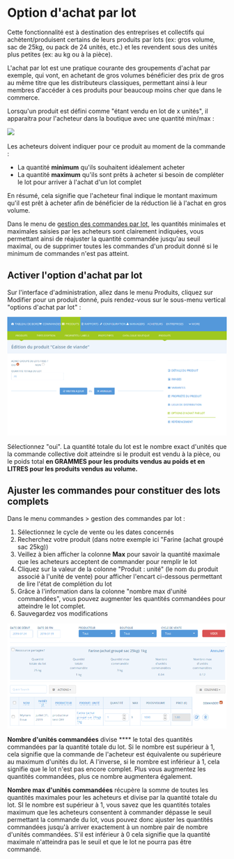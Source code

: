 # Option d'achat par lot

Cette fonctionnalité est à destination des entreprises et collectifs qui achètent/produisent certains de leurs produits par lots (ex: gros volume, sac de 25kg, ou pack de 24 unités, etc.) et les revendent sous des unités plus petites (ex: au kg ou à la pièce).&#x20;

L'achat par lot est une pratique courante des groupements d'achat par exemple, qui vont, en achetant de gros volumes bénéficier des prix de gros au même titre que les distributeurs classiques, permettant ainsi à leur membres d'accéder à ces produits pour beaucoup moins cher que dans le commerce.

Lorsqu'un produit est défini comme "étant vendu en lot de x unités", il apparaitra pour l'acheteur dans la boutique avec une quantité min/max :

![](../../.gitbook/assets/bulkbuy.gif)

Les acheteurs doivent indiquer pour ce produit au moment de la commande :

* La quantité **minimum** qu'ils souhaitent idéalement acheter
* La quantité **maximum** qu'ils sont prêts à acheter si besoin de compléter le lot pour arriver à l'achat d'un lot complet

En résumé, cela signifie que l'acheteur final indique le montant maximum qu'il est prêt à acheter afin de bénéficier de la réduction lié à l'achat en gros volume.

Dans le menu de [gestion des commandes par lot](broken-reference), les quantités minimales et maximales saisies par les acheteurs sont clairement indiquées, vous permettant ainsi de réajuster la quantité commandée jusqu'au seuil maximal, ou de supprimer toutes les commandes d'un produit donné si le minimum de commandes n'est pas atteint.

## Activer l'option d'achat par lot

Sur l'interface d'administration, allez dans le menu Produits, cliquez sur Modifier pour un produit donné, puis rendez-vous sur le sous-menu vertical "options d'achat par lot" :

![](<../../.gitbook/assets/image (59) (1).png>)

Sélectionnez "oui". La quantité totale du lot est le nombre exact d'unités que la commande collective doit atteindre si le produit est vendu à la pièce, ou le poids total **en GRAMMES pour les produits vendus au poids et en LITRES pour les produits vendus au volume.**

## Ajuster les commandes pour constituer des lots complets

Dans le menu commandes > gestion des commandes par lot :

1. Sélectionnez le cycle de vente ou les dates concernés
2. Recherchez votre produit (dans notre exemple ici "Farine (achat groupé sac 25kg))
3. Veillez à bien afficher la colonne **Max** pour savoir la quantité maximale que les acheteurs acceptent de commander pour remplir le lot
4. Cliquez sur la valeur de la colonne "Produit : unité" (le nom du produit associé à l'unité de vente) pour afficher l'encart ci-dessous permettant de lire l'état de complétion du lot
5. Grâce à l'information dans la colonne "nombre max d'unité commandées", vous pouvez augmenter les quantités commandées pour atteindre le lot complet.
6. Sauvegardez vos modifications

![](<../../.gitbook/assets/image (69) (1).png>)

**Nombre d'unités commandées** divise **** le total des quantités commandées par la quantité totale du lot. Si le nombre est supérieur à 1, cela signifie que la commande de l'acheteur est équivalente ou supérieure au maximum d'unités du lot. A l'inverse, si le nombre est inférieur à 1, cela signifie que le lot n'est pas encore complet. Plus vous augmentez les quantités commandées, plus ce nombre augmentera également.&#x20;

**Nombre max d'unités commandées** récupère la somme de toutes les quantités maximales pour les acheteurs et divise par la quantité totale du lot. SI le nombre est supérieur à 1, vous savez que les quantités totales maximum que les acheteurs consentent à commander dépasse le seuil permettant la commande du lot, vous pouvez donc ajuster les quantités commandées jusqu'à arriver exactement à un nombre pair de nombre d'unités commandées. S'il est inférieur à 0 cela signifie que la quantité maximale n'atteindra pas le seuil et que le lot ne pourra pas être commandé.&#x20;
